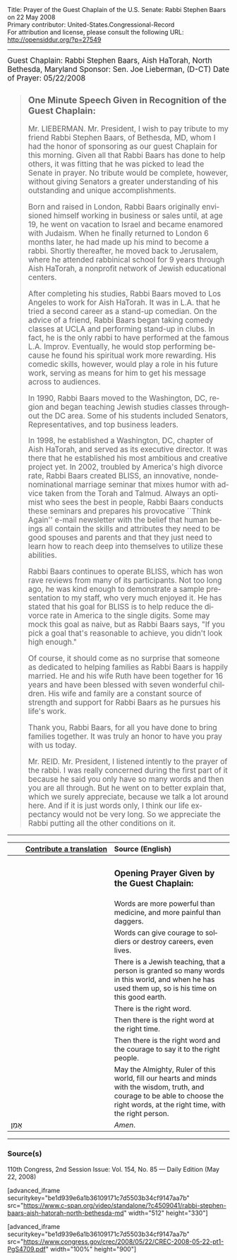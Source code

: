 <html>
<head></head>
<body>
Title: Prayer of the Guest Chaplain of the U.S. Senate: Rabbi Stephen Baars on 22 May 2008<br />
Primary contributor: United-States.Congressional-Record<br />
For attribution and license, please consult the following URL: <a href="http://opensiddur.org/?p=27549">http://opensiddur.org/?p=27549</a>
<p />
<hr />

<div class="english" lang="en" style="font-size:1.2em;">
Guest Chaplain: Rabbi Stephen Baars, Aish HaTorah, North Bethesda, Maryland
Sponsor: Sen. Joe Lieberman, (D-CT)
Date of Prayer: 05/22/2008

<blockquote>
<h3>One Minute Speech Given in Recognition of the Guest Chaplain:</h3>

Mr. LIEBERMAN. Mr. President, I wish to pay tribute to my friend Rabbi Stephen Baars, of Bethesda, MD, whom I had the honor of sponsoring as our guest Chaplain for this morning. Given all that Rabbi Baars has done to help others, it was fitting that he was picked to lead the Senate in prayer. No tribute would be complete, however, without giving Senators a greater understanding of his outstanding and unique accomplishments.

Born and raised in London, Rabbi Baars originally envisioned himself working in business or sales until, at age 19, he went on vacation to Israel and became enamored with Judaism. When he finally returned to London 6 months later, he had made up his mind to become a rabbi. Shortly thereafter, he moved back to Jerusalem, where he attended rabbinical school for 9 years through Aish HaTorah, a nonprofit network of Jewish educational centers.
  
After completing his studies, Rabbi Baars moved to Los Angeles to work for Aish HaTorah. It was in L.A. that he tried a second career as a stand-up comedian. On the advice of a friend, Rabbi Baars began taking comedy classes at UCLA and performing stand-up in clubs. In fact, he is the only rabbi to have performed at the famous L.A. Improv. Eventually, he would stop performing because he found his spiritual work more rewarding. His comedic skills, however, would play a role in his future work, serving as means for him to get his message across to audiences.

In 1990, Rabbi Baars moved to the Washington, DC, region and began teaching Jewish studies classes throughout the DC area. Some of his students included Senators, Representatives, and top business leaders. 

In 1998, he established a Washington, DC, chapter of Aish HaTorah, and served as its executive director. It was there that he established his most ambitious and creative project yet. In 2002, troubled by America's high divorce rate, Rabbi Baars created BLISS, an innovative, nondenominational marriage seminar that mixes humor with advice taken from the Torah and Talmud. Always an optimist who sees the best in people, Rabbi Baars conducts these seminars and prepares his provocative ``Think Again'' e-mail newsletter with the belief that human beings all contain the skills and attributes they need to be good spouses and parents and that they just need to learn how to reach deep into themselves to utilize these abilities.

Rabbi Baars continues to operate BLISS, which has won rave reviews from many of its participants. Not too long ago, he was kind enough to demonstrate a sample presentation to my staff, who very much enjoyed it. He has stated that his goal for BLISS is to help reduce the divorce rate in America to the single digits. Some may mock this goal as naive, but as Rabbi Baars says, "If you pick a goal that's reasonable to achieve, you didn't look high enough."

Of course, it should come as no surprise that someone as dedicated to helping families as Rabbi Baars is happily married. He and his wife Ruth have been together for 16 years and have been blessed with seven wonderful children. His wife and family are a constant source of strength and support for Rabbi Baars as he pursues his life's work.

Thank you, Rabbi Baars, for all you have done to bring families together. It was truly an honor to have you pray with us today.

Mr. REID. Mr. President, I listened intently to the prayer of the rabbi. I was really concerned during the first part of it because he said you only have so many words and then you are all through. But he went on to better explain that, which we surely appreciate, because we talk a lot around here. And if it is just words only, I think our life expectancy would not be very long. So we appreciate the Rabbi putting all the other conditions on it.
</blockquote>
</div>

<hr />

<table style="margin-left: auto;margin-right: auto;" class="draggable">
<thead><tr><th id="x" style="text-align: right;"><a href="/contributing/upload/">Contribute a translation</a></th><th style="text-align: left;">Source (English)</th></tr></thead>
<tbody>
<tr><td style="vertical-align:top;" width="46%">
<div class="liturgy" lang="he">

</span></div></td>
 
<td style="vertical-align:top;" width="53%">
<div class="english" lang="en">
<h3>Opening Prayer Given by the Guest Chaplain:</h3>
</div></td></tr>

<tr><td style="vertical-align:top;" width="46%">
<div class="liturgy" lang="he">

</span></div></td>
 
<td style="vertical-align:top;" width="53%">
<div class="english" lang="en">
Words are more powerful than medicine, 
and more painful than daggers.
</div></td></tr>


<tr><td style="vertical-align:top;" width="46%">
<div class="liturgy" lang="he">

</span></div></td>
 
<td style="vertical-align:top;" width="53%">
<div class="english" lang="en">
Words can give courage to soldiers 
or destroy careers, 
even lives.
</div></td></tr>


<tr><td style="vertical-align:top;" width="46%">
<div class="liturgy" lang="he">

</span></div></td>
 
<td style="vertical-align:top;" width="53%">
<div class="english" lang="en">
There is a Jewish teaching, 
that a person is granted so many words in this world, 
and when he has used them up, 
so is his time on this good earth.
</div></td></tr>


<tr><td style="vertical-align:top;" width="46%">
<div class="liturgy" lang="he">

</span></div></td>
 
<td style="vertical-align:top;" width="53%">
<div class="english" lang="en">
There is the right word.
</div></td></tr>


<tr><td style="vertical-align:top;" width="46%">
<div class="liturgy" lang="he">

</span></div></td>
 
<td style="vertical-align:top;" width="53%">
<div class="english" lang="en">
Then there is the right word 
at the right time.
</div></td></tr>


<tr><td style="vertical-align:top;" width="46%">
<div class="liturgy" lang="he">

</span></div></td>
 
<td style="vertical-align:top;" width="53%">
<div class="english" lang="en">
Then there is the right word 
and the courage to say it 
to the right people.
</div></td></tr>


<tr><td style="vertical-align:top;" width="46%">
<div class="liturgy" lang="he">

</span></div></td>
 
<td style="vertical-align:top;" width="53%">
<div class="english" lang="en">
May the Almighty, Ruler of this world, 
fill our hearts and minds 
with the wisdom, 
truth, 
and courage 
to be able to choose the right words, 
at the right time, 
with the right person. 
</div></td></tr>


<tr><td style="vertical-align:top;" width="46%">
<div class="liturgy" lang="he">
אָמֵן׃
</span></div></td>
 
<td style="vertical-align:top;" width="53%">
<div class="english" lang="en">
<em>Amen</em>.
</div></td></tr>
</tbody></table>

<hr />

<h3>Source(s)</h3>

110th Congress, 2nd Session
Issue: Vol. 154, No. 85 — Daily Edition (May 22, 2008)

[advanced_iframe securitykey="be1d939e6a1b36109171c7d5503b34cf9147aa7b" src="https://www.c-span.org/video/standalone/?c4509041/rabbi-stephen-baars-aish-hatorah-north-bethesda-md" width="512" height="330"]

[advanced_iframe securitykey="be1d939e6a1b36109171c7d5503b34cf9147aa7b" src="https://www.congress.gov/crec/2008/05/22/CREC-2008-05-22-pt1-PgS4709.pdf" width="100%" height="900"]
</body>
</html>